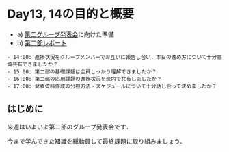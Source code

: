 # Day13, 14の目的と概要

- a) [第二グループ発表会](../part2_7/last_presentation)に向けた準備
- b) [第二部レポート](../../report/report)

```{admonition} 本日の進捗確認チェックリスト
- 14:00: 進捗状況をグループメンバーでお互いに報告し合い，本日の進め方について十分意識共有できましたか？
- 15:00: 第二部の基礎課題は全員しっかり理解できましたか？
- 16:00: 第二部の応用課題の進捗状況を班内で共有しましたか？
- 17:00: 発表資料作成の分担方法・スケジュールについて十分話し合って決めましたか？
```

## はじめに

来週はいよいよ第二部のグループ発表会です．

今まで学んできた知識を総動員して最終課題に取り組みましょう．

